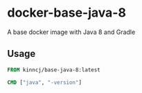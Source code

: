 # docker-base-java-8
A base docker image with Java 8 and Gradle

## Usage

```Dockerfile
FROM kinncj/base-java-8:latest

CMD ["java", "-version"]
```
